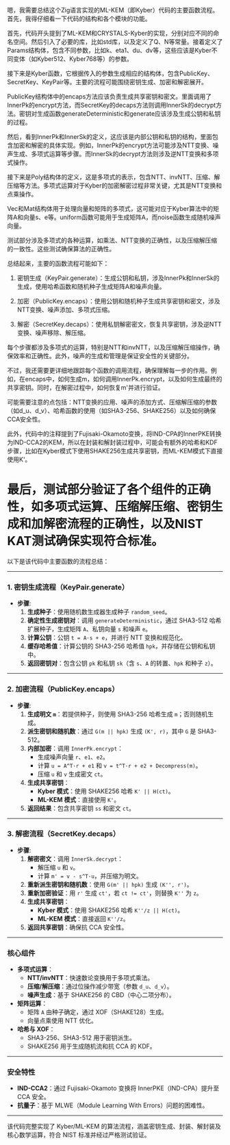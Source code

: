 嗯，我需要总结这个Zig语言实现的ML-KEM（即Kyber）代码的主要函数流程。首先，我得仔细看一下代码的结构和各个模块的功能。

首先，代码开头提到了ML-KEM和CRYSTALS-Kyber的实现，分别对应不同的命名空间。然后引入了必要的库，比如std库，以及定义了Q、N等常量。接着定义了Params结构体，包含不同参数，比如k、eta1、du、dv等，这些应该是Kyber不同变体（如Kyber512、Kyber768等）的参数。

接下来是Kyber函数，它根据传入的参数生成相应的结构体，包含PublicKey、SecretKey、KeyPair等。主要的流程可能围绕密钥生成、加密和解密展开。

PublicKey结构体中的encaps方法应该负责生成共享密钥和密文。里面调用了InnerPk的encrypt方法，而SecretKey的decaps方法则调用InnerSk的decrypt方法。密钥对生成函数generateDeterministic和generate应该涉及生成公钥和私钥的过程。

然后，看到InnerPk和InnerSk的定义，这应该是内部公钥和私钥的结构，里面包含加密和解密的具体实现。例如，InnerPk的encrypt方法可能涉及NTT变换、噪声生成、多项式运算等步骤。而InnerSk的decrypt方法则涉及逆NTT变换和多项式操作。

接下来是Poly结构体的定义，这是多项式的表示，包含NTT、invNTT、压缩、解压缩等方法。多项式运算对于Kyber的加密解密过程非常关键，尤其是NTT变换和点乘操作。

Vec和Mat结构体用于处理向量和矩阵的多项式，这可能对应于Kyber算法中的矩阵A和向量s、e等。uniform函数可能用于生成矩阵A，而noise函数生成随机噪声向量。

测试部分涉及多项式的各种运算，如乘法、NTT变换的正确性，以及压缩解压缩的一致性。这些测试确保算法的正确性。

总结起来，主要的函数流程可能如下：

1. 密钥生成（KeyPair.generate）：生成公钥和私钥，涉及InnerPk和InnerSk的生成，使用哈希函数和随机种子生成矩阵A和噪声向量。

2. 加密（PublicKey.encaps）：使用公钥和随机种子生成共享密钥和密文，涉及NTT变换、噪声添加、多项式压缩。

3. 解密（SecretKey.decaps）：使用私钥解密密文，恢复共享密钥，涉及逆NTT变换、噪声移除、解压缩。

每个步骤都涉及多项式的运算，特别是NTT和invNTT，以及压缩解压缩操作，确保效率和正确性。此外，噪声的生成和管理是保证安全性的关键部分。

不过，我还需要更详细地跟踪每个函数的调用流程，确保理解每一步的作用。例如，在encaps中，如何生成m，如何调用InnerPk.encrypt，以及如何生成最终的共享密钥。同时，在解密过程中，如何恢复m'并进行验证。

可能需要注意的点包括：NTT变换的应用、噪声的添加方式、压缩解压缩的参数（如d_u、d_v）、哈希函数的使用（如SHA3-256、SHAKE256）以及如何确保CCA安全性。

此外，代码中的注释提到了Fujisaki-Okamoto变换，将IND-CPA的InnerPKE转换为IND-CCA2的KEM，所以在封装和解封装过程中，可能会有额外的哈希和KDF步骤，比如在Kyber模式下使用SHAKE256生成共享密钥，而ML-KEM模式下直接使用K'。

最后，测试部分验证了各个组件的正确性，如多项式运算、压缩解压缩、密钥生成和加解密流程的正确性，以及NIST KAT测试确保实现符合标准。
================================================
以下是该代码中主要函数的流程总结：

---

### **1. 密钥生成流程（KeyPair.generate）**
- **步骤**:
  1. **生成种子**：使用随机数生成器生成种子 `random_seed`。
  2. **确定性生成密钥对**：调用 `generateDeterministic`，通过 SHA3-512 哈希扩展种子，生成矩阵 `A`、私钥向量 `s` 和噪声 `e`。
  3. **计算公钥**：公钥 `t = A·s + e`，并进行 NTT 变换和规范化。
  4. **缓存哈希值**：计算公钥的 SHA3-256 哈希值 `hpk`，并存储在公钥和私钥中。
  5. **返回密钥对**：包含公钥 `pk` 和私钥 `sk`（含 `s`、`A` 的转置、`hpk` 和种子 `z`）。

---

### **2. 加密流程（PublicKey.encaps）**
- **步骤**:
  1. **生成明文 `m`**：若提供种子，则使用 SHA3-256 哈希生成 `m`；否则随机生成。
  2. **派生密钥和随机数**：通过 `G(m || hpk)` 生成 `(K', r)`，其中 `G` 是 SHA3-512。
  3. **内部加密**：调用 `InnerPk.encrypt`：
     - 生成噪声向量 `r`、`e1`、`e2`。
     - 计算 `u = A^T·r + e1` 和 `v = t^T·r + e2 + Decompress(m)`。
     - 压缩 `u` 和 `v` 生成密文 `ct`。
  4. **生成共享密钥**：
     - **Kyber 模式**：使用 SHAKE256 哈希 `K' || H(ct)`。
     - **ML-KEM 模式**：直接使用 `K'`。
  5. **返回结果**：包含共享密钥 `ss` 和密文 `ct`。

---

### **3. 解密流程（SecretKey.decaps）**
- **步骤**:
  1. **解密密文**：调用 `InnerSk.decrypt`：
     - 解压缩 `u` 和 `v`。
     - 计算 `m' = v - s^T·u`，并压缩为明文。
  2. **重新派生密钥和随机数**：使用 `G(m' || hpk)` 生成 `(K'', r')`。
  3. **重新加密验证**：用 `r'` 生成 `ct'`，若 `ct != ct'`，则替换 `K''` 为 `z`。
  4. **生成共享密钥**：
     - **Kyber 模式**：使用 SHAKE256 哈希 `K''/z || H(ct)`。
     - **ML-KEM 模式**：直接返回 `K''/z`。
  5. **返回共享密钥**：确保抗 CCA 安全性。

---

### **核心组件**
- **多项式运算**：
  - **NTT/invNTT**：快速数论变换用于多项式乘法。
  - **压缩/解压缩**：通过位操作减少带宽（参数 `d_u`、`d_v`）。
  - **噪声生成**：基于 SHAKE256 的 CBD（中心二项分布）。
- **矩阵运算**：
  - 矩阵 `A` 由种子确定，通过 XOF（SHAKE128）生成。
  - 向量点乘使用 NTT 优化。
- **哈希与 XOF**：
  - SHA3-256、SHA3-512 用于密钥派生。
  - SHAKE256 用于生成随机流和抗 CCA 的 KDF。

---

### **安全特性**
- **IND-CCA2**：通过 Fujisaki-Okamoto 变换将 InnerPKE（IND-CPA）提升至 CCA 安全。
- **抗量子**：基于 MLWE（Module Learning With Errors）问题的困难性。

---

该代码完整实现了 Kyber/ML-KEM 的算法流程，涵盖密钥生成、封装、解封装及核心数学运算，符合 NIST 标准并经过严格测试验证。